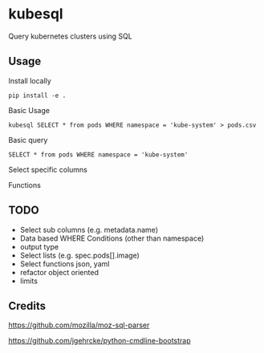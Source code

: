 # kubesql
Query kubernetes clusters using SQL

## Usage
Install locally
```
pip install -e .
```

Basic Usage
```
kubesql SELECT * from pods WHERE namespace = 'kube-system' > pods.csv
```

Basic query
```
SELECT * from pods WHERE namespace = 'kube-system'
```

Select specific columns

Functions

## TODO
- Select sub columns (e.g. metadata.name)
- Data based WHERE Conditions (other than namespace)
- output type
- Select lists (e.g. spec.pods[].image)
- Select functions json, yaml
- refactor object oriented
- limits


## Credits
https://github.com/mozilla/moz-sql-parser

https://github.com/jgehrcke/python-cmdline-bootstrap